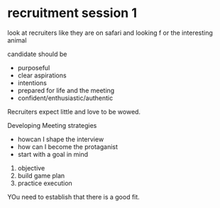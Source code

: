 # recruitment session 1

look at recruiters like they are on safari and looking f or the interesting animal

candidate should be 
- purposeful
- clear aspirations
- intentions
- prepared for life and the meeting
- confident/enthusiastic/authentic

Recruiters expect little and love to be wowed.

Developing Meeting strategies
- howcan I shape the interview
- how can I become the protaganist
- start with a goal in mind

1. objective
2. build game plan
3. practice execution

YOu need to establish that there is a good fit.

